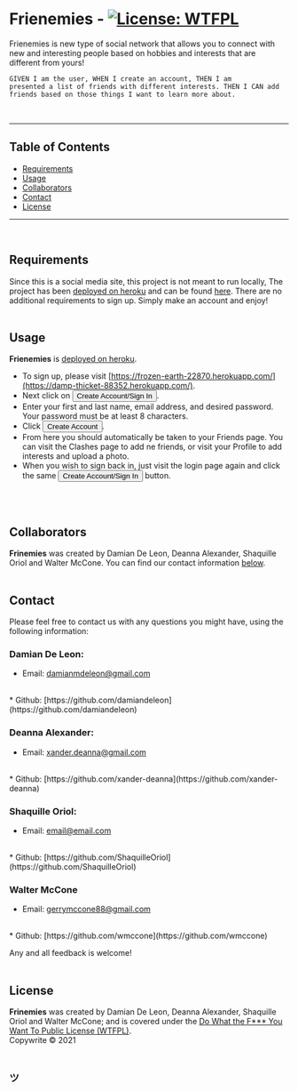 # **Frienemies**  -  [![License: WTFPL](https://img.shields.io/badge/License-WTFPL-brightgreen.svg)](http://www.wtfpl.net/about/)
    
Frienemies is new type of social network that allows you to connect with new and interesting people based on hobbies and interests that are different from yours! 

<code>GIVEN I am the user, WHEN I create an account, THEN I am presented a list of friends with different interests. THEN I CAN add friends based on those things I want to learn more about.</code>

<br>
<hr>
    
## Table of Contents
* [Requirements](#Requirements)
* [Usage](#Usage)
* [Collaborators](#Collaborators)
* [Contact](#Contact)
* [License](#License)
<hr>
<br>
                
## Requirements
Since this is a social media site, this project is not meant to run locally, The project has been [deployed on heroku](https://damp-thicket-88352.herokuapp.com/) and can be found [here](https://damp-thicket-88352.herokuapp.com/). There are no additional requirements to sign up. Simply make an account and enjoy!
<br>
<br>
            
## Usage
**Frienemies** is [deployed on heroku](https://damp-thicket-88352.herokuapp.com/). 
* To sign up, please visit [https://frozen-earth-22870.herokuapp.com/](https://damp-thicket-88352.herokuapp.com/).
* Next click on <button> Create Account/Sign In </button>.
* Enter your first and last name, email address, and desired password. Your password must be at least 8 characters.
* Click <button> Create Account </button>.
* From here you should automatically be taken to your Friends page. You can visit the Clashes page to add ne friends, or visit your Profile to add interests and upload a photo.
* When you wish to sign back in, just visit the login page again and click the same <button> Create Account/Sign In </button> button.
<br>
<br>

## Collaborators
**Frinemies** was created by Damian De Leon, Deanna Alexander, Shaquille Oriol and Walter McCone. You can find our contact information [below](#Contact).
<br>
<br>
    
## Contact
Please feel free to contact us with any questions you might have, using the following information:

### Damian De Leon:
* Email: [damianmdeleon@gmail.com](mailto:damianmdeleon@gmail.com)
<br>
* Github: [https://github.com/damiandeleon](https://github.com/damiandeleon)
<br>

### Deanna Alexander:
* Email: [xander.deanna@gmail.com](mailto:xander.deanna@gmail.com)
<br>
* Github: [https://github.com/xander-deanna](https://github.com/xander-deanna)
<br>

### Shaquille Oriol:
* Email: [email@email.com](mailto:email@email.com)
<br>
* Github: [https://github.com/ShaquilleOriol](https://github.com/ShaquilleOriol)
<br>

### Walter McCone
* Email: [gerrymccone88@gmail.com](mailto:gerrymccone88@gmail.com)
<br>
* Github: [https://github.com/wmccone](https://github.com/wmccone)
<br>

Any and all feedback is welcome! 
<br>
<br>
    
## License
**Frinemies** was created by Damian De Leon, Deanna Alexander, Shaquille Oriol and Walter McCone; and is covered under the [Do What the F*** You Want To Public License (WTFPL)](http://www.wtfpl.net/about/).
<br>
Copywrite © 2021
<br>
<br>
## <code>ツ</code>
<br>
<br>